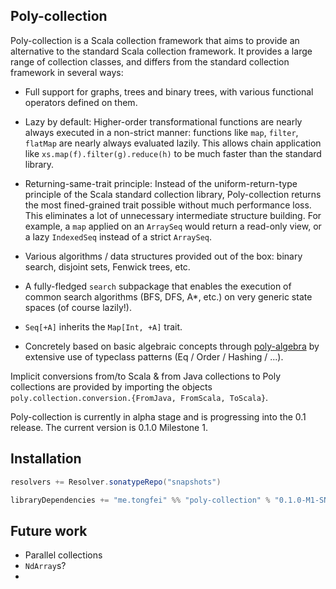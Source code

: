 ## Poly-collection

Poly-collection is a Scala collection framework that aims to provide an alternative to the standard
 Scala collection framework. It provides a large range of collection classes, and differs from
 the standard collection framework in several ways:
 
  - Full support for graphs, trees and binary trees, with various functional operators defined on them.
  
  - Lazy by default: Higher-order transformational functions are nearly always executed in a non-strict manner:
   functions like `map`, `filter`, `flatMap` are nearly always evaluated lazily. This allows chain application like 
   `xs.map(f).filter(g).reduce(h)` to be much faster than the standard library.
  
  - Returning-same-trait principle: Instead of the uniform-return-type principle of the Scala standard collection
   library, Poly-collection returns the most fined-grained trait possible without much performance loss. This eliminates
   a lot of unnecessary intermediate structure building. For example, a `map` applied on an `ArraySeq` would return a read-only
   view, or a lazy `IndexedSeq` instead of a strict `ArraySeq`.
  
  - Various algorithms / data structures provided out of the box: binary search, disjoint sets, Fenwick trees, etc.
  
  - A fully-fledged `search` subpackage that enables the execution of common search algorithms (BFS, DFS, A*, etc.) on very
   generic state spaces (of course lazily!).

  - `Seq[+A]` inherits the `Map[Int, +A]` trait. 

  - Concretely based on basic algebraic concepts through [poly-algebra](https://github.com/ctongfei/poly-algebra) by extensive use
   of typeclass patterns (Eq / Order / Hashing / ...).
  
Implicit conversions from/to Scala & from Java collections to Poly collections are provided by importing the
objects `poly.collection.conversion.{FromJava, FromScala, ToScala}`.

Poly-collection is currently in alpha stage and is progressing into the 0.1 release.
The current version is 0.1.0 Milestone 1.

## Installation

```scala
resolvers += Resolver.sonatypeRepo("snapshots")

libraryDependencies += "me.tongfei" %% "poly-collection" % "0.1.0-M1-SNAPSHOT"
```

## Future work

 - Parallel collections 
 - `NdArray`s?
 - 
 
 
 